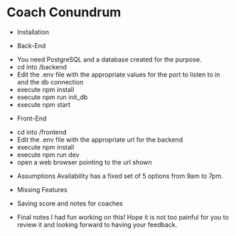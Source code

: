 # Coach Conundrum

* Installation

+ Back-End
- You need PostgreSQL and a database created for the purpose.
- cd into /backend
- Edit the .env file with the appropriate values for the port to listen to in and the db connection
- execute npm install
- execute npm run init_db
- execute npm start

+ Front-End
- cd into /frontend
- Edit the .env file with the appropriate url for the backend
- execute npm install
- execute npm run dev
- open a web browser pointing to the url shown

* Assumptions
Availability has a fixed set of 5 options from 9am to 7pm.

* Missing Features
- Saving score and notes for coaches

* Final notes
I had fun working on this!
Hope it is not too painful for you to review it and looking forward to having your feedback.

